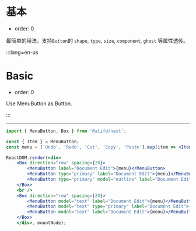 # 基本

- order: 0

最简单的用法。支持`Button`的 `shape`, `type`, `size`, `component`, `ghost` 等属性透传。

:::lang=en-us
# Basic

- order: 0

Use MenuButton as Button.

:::

---

````jsx
import { MenuButton, Box } from '@alifd/next';

const { Item } = MenuButton;
const menu = ['Undo', 'Redo', 'Cut', 'Copy', 'Paste'].map(item => <Item key={item}>{item}</Item>);

ReactDOM.render(<div>
    <Box direction="row" spacing={20}>
        <MenuButton label="Document Edit">{menu}</MenuButton>
        <MenuButton type="primary" label="Document Edit">{menu}</MenuButton>
        <MenuButton type="primary" model="outline" label="Document Edit">{menu}</MenuButton>
    </Box>
    <br />
    <Box direction="row" spacing={20}>
        <MenuButton model="text" label="Document Edit">{menu}</MenuButton>
        <MenuButton model="text" type="primary" label="Document Edit">{menu}</MenuButton>
        <MenuButton model="text" label="Document Edit">{menu}</MenuButton>
    </Box>
    </div>, mountNode);
````
